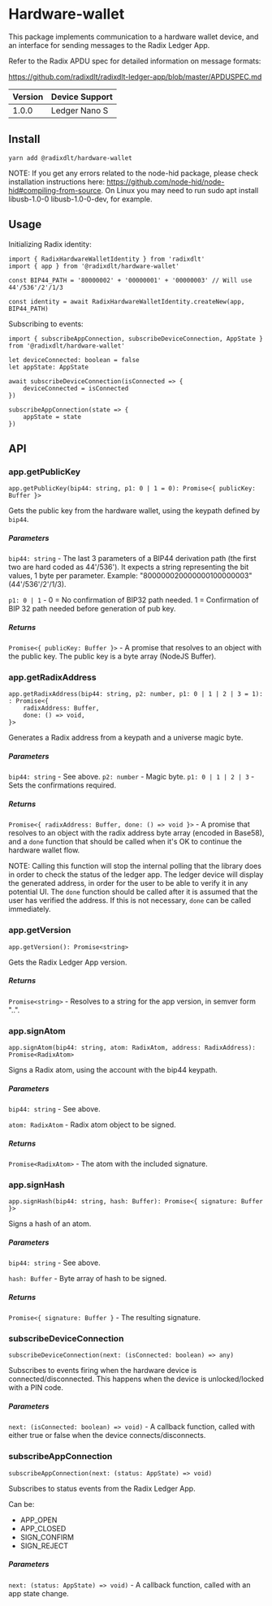 # Hardware-wallet

This package implements communication to a hardware wallet device, and an interface for sending messages to the Radix Ledger App.

Refer to the Radix APDU spec for detailed information on message formats:

https://github.com/radixdlt/radixdlt-ledger-app/blob/master/APDUSPEC.md


| Version | Device Support | 
|---------|----------------|
| 1.0.0   | Ledger Nano S  |


## Install

`yarn add @radixdlt/hardware-wallet`

NOTE: If you get any errors related to the node-hid package, please check installation instructions here: https://github.com/node-hid/node-hid#compiling-from-source. On Linux you may need to run sudo apt install libusb-1.0-0 libusb-1.0-0-dev, for example.


## Usage

Initializing Radix identity:

    import { RadixHardwareWalletIdentity } from 'radixdlt'
    import { app } from '@radixdlt/hardware-wallet'

    const BIP44_PATH = '80000002' + '00000001' + '00000003' // Will use 44'/536'/2'/1/3

    const identity = await RadixHardwareWalletIdentity.createNew(app, BIP44_PATH)


Subscribing to events:

    import { subscribeAppConnection, subscribeDeviceConnection, AppState } from '@radixdlt/hardware-wallet'

    let deviceConnected: boolean = false
    let appState: AppState

    await subscribeDeviceConnection(isConnected => {
        deviceConnected = isConnected
    })

    subscribeAppConnection(state => {
        appState = state
    })



## API

### app.getPublicKey

    app.getPublicKey(bip44: string, p1: 0 | 1 = 0): Promise<{ publicKey: Buffer }>

Gets the public key from the hardware wallet, using the keypath defined by `bip44`.

##### Parameters

`bip44: string` - The last 3 parameters of a BIP44 derivation path (the first two are hard coded as 44'/536'). It expects a string representing the bit values, 1 byte per parameter. Example: "800000020000000100000003" (44'/536'/2'/1/3).

`p1: 0 | 1` - 0 = No confirmation of BIP32 path needed. 1 = Confirmation of BIP 32 path needed before generation of pub key.


##### Returns

`Promise<{ publicKey: Buffer }>` - A promise that resolves to an object with the public key. The public key is a byte array (NodeJS Buffer).

### app.getRadixAddress

    app.getRadixAddress(bip44: string, p2: number, p1: 0 | 1 | 2 | 3 = 1): : Promise<{
        radixAddress: Buffer,
        done: () => void,
    }>

Generates a Radix address from a keypath and a universe magic byte.

##### Parameters

`bip44: string` - See above.
`p2: number` - Magic byte.
`p1: 0 | 1 | 2 | 3` - Sets the confirmations required.

##### Returns

`Promise<{ radixAddress: Buffer, done: () => void }>` - A promise that resolves to an object with the radix address byte array (encoded in Base58), and a `done` function that should be called when it's OK to continue the hardware wallet flow. 

NOTE: Calling this function will stop the internal polling that the library does in order to check the status of the ledger app. The ledger device will display the generated address, in order for the user to be able to verify it in any potential UI. The `done` function should be called after it is assumed that the user has verified the address. If this is not necessary, `done` can be called immediately. 

### app.getVersion

    app.getVersion(): Promise<string>

Gets the Radix Ledger App version.

##### Returns

`Promise<string>` - Resolves to a string for the app version, in semver form "<major>.<minor>.<patch>".


### app.signAtom

    app.signAtom(bip44: string, atom: RadixAtom, address: RadixAddress): Promise<RadixAtom>

Signs a Radix atom, using the account with the bip44 keypath.

##### Parameters

`bip44: string` - See above.

`atom: RadixAtom` - Radix atom object to be signed.

##### Returns

`Promise<RadixAtom>` - The atom with the included signature.


### app.signHash

    app.signHash(bip44: string, hash: Buffer): Promise<{ signature: Buffer }>

Signs a hash of an atom.

##### Parameters

`bip44: string` - See above.

`hash: Buffer` - Byte array of hash to be signed.

##### Returns

`Promise<{ signature: Buffer }` - The resulting signature.


### subscribeDeviceConnection

    subscribeDeviceConnection(next: (isConnected: boolean) => any)
   
Subscribes to events firing when the hardware device is connected/disconnected.
This happens when the device is unlocked/locked with a PIN code.

##### Parameters

`next: (isConnected: boolean) => void)` - A callback function, called with either true or false when the device connects/disconnects.


### subscribeAppConnection

    subscribeAppConnection(next: (status: AppState) => void)
    
Subscribes to status events from the Radix Ledger App.

Can be:

- APP_OPEN
- APP_CLOSED
- SIGN_CONFIRM
- SIGN_REJECT

##### Parameters

`next: (status: AppState) => void)` - A callback function, called with an app state change.
